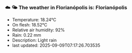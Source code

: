 ### ☁️ 🌤️  The weather in Florianópolis is: Florianópolis

- Temperature: 18.24°C
- On flesh: 18.52°C
- Relative air humidity: 92%
- Rain: 0.22 mm
- Description: Light rain
- last updated: 2025-09-09T07:17:26.703535
